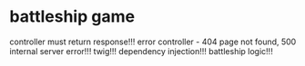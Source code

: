 # battleship game

controller must return response!!!
error controller - 404 page not found, 500 internal server error!!!
twig!!!
dependency injection!!!
battleship logic!!!